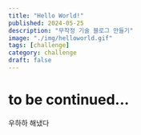 ```yaml
---
title: "Hello World!"
published: 2024-05-25
description: "무작정 기술 블로그 만들기"
image: "./img/helloworld.gif"
tags: [challenge]
category: challenge
draft: false
---
```




# to be continued...

우하하 해냈다